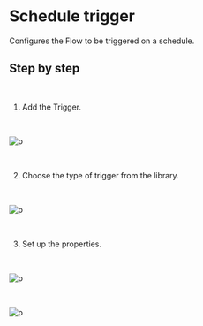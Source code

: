 # Schedule trigger

Configures the Flow to be triggered on a schedule.

## Step by step
<br/>

1. Add the Trigger.

<br/>

![p](https://profitbasedocs.blob.core.windows.net/flowimages/schedule_trigger_1.png)

<br/>

2. Choose the type of trigger from the library.

<br/>

![p](https://profitbasedocs.blob.core.windows.net/flowimages/schedule_trigger_2.png)

<br/>


3. Set up the properties.

<br/>

![p](https://profitbasedocs.blob.core.windows.net/flowimages/schedule_trigger_3.png)

<br/>

![p](https://profitbasedocs.blob.core.windows.net/flowimages/schedule_trigger_4.png)

<br/>